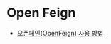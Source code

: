 # Open Feign

- [오픈페인(OpenFeign) 사용 방법](https://shirohoo.github.io/spring/spring-webflux/2022-01-04-open-feign/)
